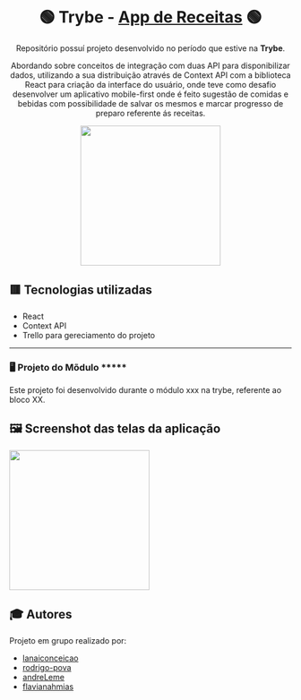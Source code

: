 <div align=center>

# 🟢 Trybe - [App de Receitas](http://pusheen-suggestion.vercel.app/) 🟢

Repositório possuí projeto desenvolvido no período que estive na <b>Trybe</b>.

Abordando sobre conceitos de integração com duas API para disponibilizar dados, utilizando a sua distribuição através de Context API com a biblioteca React para criação da interface do usuário, onde teve como desafio desenvolver um aplicativo mobile-first onde é feito sugestão de comidas e bebidas com possibilidade de salvar os mesmos e marcar progresso de preparo referente ás receitas.
  
<a href="https://www.betrybe.com/" target="_blank">
<img src="https://freecourse.betrybe.com/images/trybe-logo-e10dbaaa26462aa149b81a924b00df07.png?vsn=d" width="250px">
</a>

</div>

## 🟥 Tecnologias utilizadas

- React
- Context API
- Trello para gereciamento do projeto

* * *

### 🖥 Projeto do Mõdulo *****

Este projeto foi desenvolvido durante o módulo xxx na trybe, referente ao bloco XX.

## 🖼 Screenshot das telas da aplicação <br/>
<img src="https://s3.amazonaws.com/gupy5/production/companies/1673/career/2546/images/2020-12-07_13-18_logo.png" width="250px" />



## :mortar_board: Autores

Projeto em grupo realizado por:

- [lanaiconceicao](https://github.com/lanaiconceicao)
- [rodrigo-pova](https://github.com/rodrigo-pova)
- [andreLeme](https://github.com/AndreLeme)
- [flavianahmias](https://github.com/flavianahmias)
